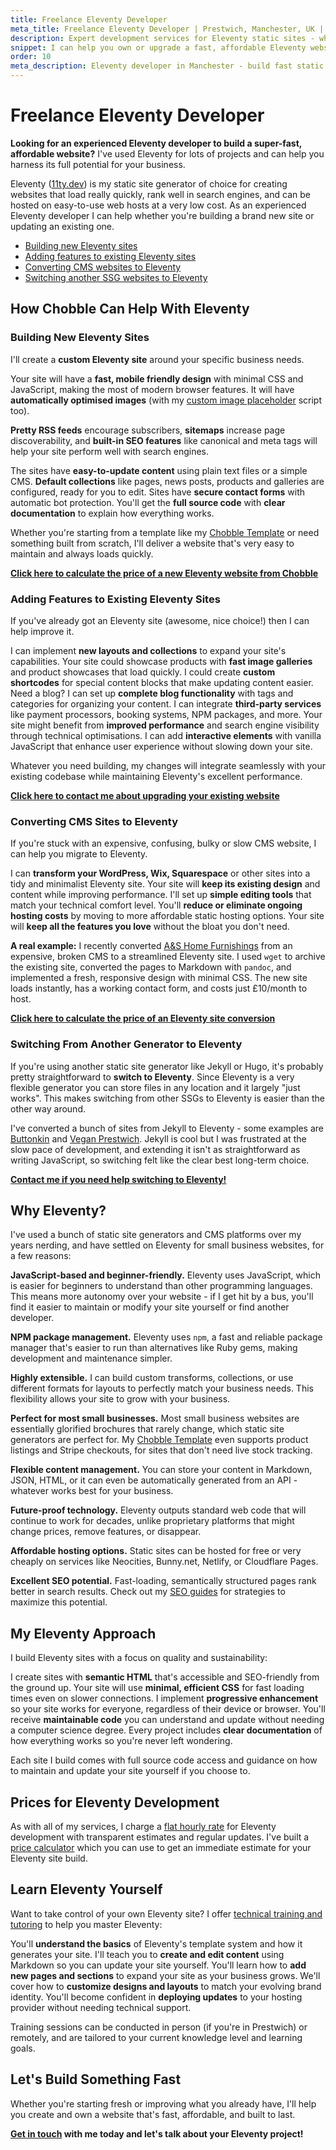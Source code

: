 ```yaml
---
title: Freelance Eleventy Developer
meta_title: Freelance Eleventy Developer | Prestwich, Manchester, UK | Chobble
description: Expert development services for Eleventy static sites - whether building new sites or adding features to existing websites
snippet: I can help you own or upgrade a fast, affordable Eleventy website
order: 10
meta_description: Eleventy developer in Manchester - build fast static sites, convert from WordPress/Wix, add features - transparent pricing - you get all the code
---
```


# Freelance Eleventy Developer

**Looking for an experienced Eleventy developer to build a super-fast, affordable website?** I've used Eleventy for lots of projects and can help you harness its full potential for your business.

Eleventy ([11ty.dev](https://www.11ty.dev/)) is my static site generator of choice for creating websites that load really quickly, rank well in search engines, and can be hosted on easy-to-use web hosts at a very low cost. As an experienced Eleventy developer I can help whether you're building a brand new site or updating an existing one.

- [Building new Eleventy sites](#building)
- [Adding features to existing Eleventy sites](#adding)
- [Converting CMS websites to Eleventy](#converting)
- [Switching another SSG websites to Eleventy](#switching)

## How Chobble Can Help With Eleventy

<div class="card margins" id="building">

### Building New Eleventy Sites

I'll create a **custom Eleventy site** around your specific business needs.

Your site will have a **fast, mobile friendly design** with minimal CSS and JavaScript, making the most of modern browser features. It will have **automatically optimised images** (with my [custom image placeholder](https://blog.chobble.com/blog/25-04-16-adding-base64-image-backgrounds-to-eleventy-img/) script too).

**Pretty RSS feeds** encourage subscribers, **sitemaps** increase page discoverability, and **built-in SEO features** like canonical and meta tags will help your site perform well with search engines.

The sites have **easy-to-update content** using plain text files or a simple CMS. **Default collections** like pages, news posts, products and galleries are configured, ready for you to edit. Sites have **secure contact forms** with automatic bot protection. You'll get the **full source code** with **clear documentation** to explain how everything works.

Whether you're starting from a template like my [Chobble Template](/services/chobble-template/) or need something built from scratch, I'll deliver a website that's very easy to maintain and always loads quickly.

**[Click here to calculate the price of a new Eleventy website from Chobble](/price-calculator/)**

</div>

<div class="card margins" id="adding">

### Adding Features to Existing Eleventy Sites

If you've already got an Eleventy site (awesome, nice choice!) then I can help improve it.

I can implement **new layouts and collections** to expand your site's capabilities. Your site could showcase products with **fast image galleries** and product showcases that load quickly. I could create **custom shortcodes** for special content blocks that make updating content easier. Need a blog? I can set up **complete blog functionality** with tags and categories for organizing your content. I can integrate **third-party services** like payment processors, booking systems, NPM packages, and more. Your site might benefit from **improved performance** and search engine visibility through technical optimisations. I can add **interactive elements** with vanilla JavaScript that enhance user experience without slowing down your site.

Whatever you need building, my changes will integrate seamlessly with your existing codebase while maintaining Eleventy's excellent performance.

**[Click here to contact me about upgrading your existing website](/contact/)**

</div>

<div class="card margins" id="converting">

### Converting CMS Sites to Eleventy

If you're stuck with an expensive, confusing, bulky or slow CMS website, I can help you migrate to Eleventy.

I can **transform your WordPress, Wix, Squarespace** or other sites into a tidy and minimalist Eleventy site. Your site will **keep its existing design** and content while improving performance. I'll set up **simple editing tools** that match your technical comfort level. You'll **reduce or eliminate ongoing hosting costs** by moving to more affordable static hosting options. Your site will **keep all the features you love** without the bloat you don't need.

**A real example:** I recently converted [A&S Home Furnishings](/examples/as-home-furnishings) from an expensive, broken CMS to a streamlined Eleventy site. I used `wget` to archive the existing site, converted the pages to Markdown with `pandoc`, and implemented a fresh, responsive design with minimal CSS. The new site loads instantly, has a working contact form, and costs just £10/month to host.

**[Click here to calculate the price of an Eleventy site conversion](/price-calculator/)**

</div>

<div class="card margins" id="switching">

### Switching From Another Generator to Eleventy

If you're using another static site generator like Jekyll or Hugo, it's probably pretty straightforward to **switch to Eleventy**. Since Eleventy is a very flexible generator you can store files in any location and it largely "just works". This makes switching from other SSGs to Eleventy is easier than the other way around.

I've converted a bunch of sites from Jekyll to Eleventy - some examples are [Buttonkin](/examples/button-kin) and [Vegan Prestwich](/examples/vegan-prestwich/). Jekyll is cool but I was frustrated at the slow pace of development, and extending it isn't as straightforward as writing JavaScript, so switching felt like the clear best long-term choice.

**[Contact me if you need help switching to Eleventy!](/contact/)**

</div>

## Why Eleventy?

I've used a bunch of static site generators and CMS platforms over my years nerding, and have settled on Eleventy for small business websites, for a few reasons:

**JavaScript-based and beginner-friendly.** Eleventy uses JavaScript, which is easier for beginners to understand than other programming languages. This means more autonomy over your website - if I get hit by a bus, you'll find it easier to maintain or modify your site yourself or find another developer.

**NPM package management.** Eleventy uses `npm`, a fast and reliable package manager that's easier to run than alternatives like Ruby gems, making development and maintenance simpler.

**Highly extensible.** I can build custom transforms, collections, or use different formats for layouts to perfectly match your business needs. This flexibility allows your site to grow with your business.

**Perfect for most small businesses.** Most small business websites are essentially glorified brochures that rarely change, which static site generators are perfect for. My [Chobble Template](/services/chobble-template/) even supports product listings and Stripe checkouts, for sites that don't need live stock tracking.

**Flexible content management.** You can store your content in Markdown, JSON, HTML, or it can even be automatically generated from an API - whatever works best for your business.

**Future-proof technology.** Eleventy outputs standard web code that will continue to work for decades, unlike proprietary platforms that might change prices, remove features, or disappear.

**Affordable hosting options.** Static sites can be hosted for free or very cheaply on services like Neocities, Bunny.net, Netlify, or Cloudflare Pages.

**Excellent SEO potential.** Fast-loading, semantically structured pages rank better in search results. Check out my [SEO guides](/guides/) for strategies to maximize this potential.

## My Eleventy Approach

I build Eleventy sites with a focus on quality and sustainability:

I create sites with **semantic HTML** that's accessible and SEO-friendly from the ground up. Your site will use **minimal, efficient CSS** for fast loading times even on slower connections. I implement **progressive enhancement** so your site works for everyone, regardless of their device or browser. You'll receive **maintainable code** you can understand and update without needing a computer science degree. Every project includes **clear documentation** of how everything works so you're never left wondering.

Each site I build comes with full source code access and guidance on how to maintain and update your site yourself if you choose to.

## Prices for Eleventy Development

As with all of my services, I charge a [flat hourly rate](/prices/) for Eleventy development with transparent estimates and regular updates. I've built a [price calculator](/price-calculator/) which you can use to get an immediate estimate for your Eleventy site build.

## Learn Eleventy Yourself

Want to take control of your own Eleventy site? I offer [technical training and tutoring](/services/technical-advice/) to help you master Eleventy:

You'll **understand the basics** of Eleventy's template system and how it generates your site. I'll teach you to **create and edit content** using Markdown so you can update your site yourself. You'll learn how to **add new pages and sections** to expand your site as your business grows. We'll cover how to **customize designs and layouts** to match your evolving brand identity. You'll become confident in **deploying updates** to your hosting provider without needing technical support.

Training sessions can be conducted in person (if you're in Prestwich) or remotely, and are tailored to your current knowledge level and learning goals.

## Let's Build Something Fast

Whether you're starting fresh or improving what you already have, I'll help you create and own a website that's fast, affordable, and built to last.

**[Get in touch](/contact/) with me today and let's talk about your Eleventy project!**
